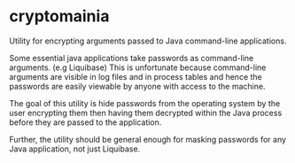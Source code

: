 cryptomainia
============

Utility for encrypting arguments passed to Java  command-line applications.

Some essential java applications take passwords as command-line arguments. 
(e.g Liquibase) This is unfortunate because command-line arguments are visible
in log files and in process tables and hence the passwords are easily viewable
by anyone with access to the machine. 
 
The goal of this utility is hide passwords from the operating system by the user
encrypting them then having them decrypted within the Java process before they
 are passed to the application. 
 
 Further, the utility should be general enough for masking passwords for any Java 
 application, not just Liquibase.
 
 
 
